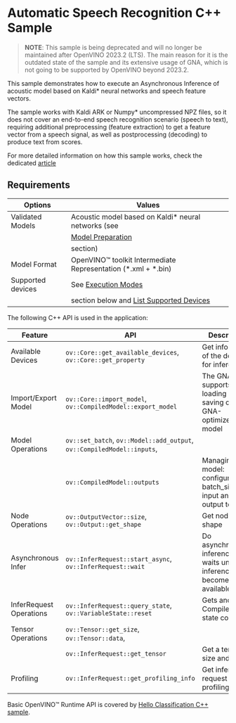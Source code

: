 # Automatic Speech Recognition C++ Sample

> **NOTE**: This sample is being deprecated and will no longer be maintained after OpenVINO 2023.2 (LTS). The main reason for it is the outdated state of the sample and its extensive usage of GNA, which is not going to be supported by OpenVINO beyond 2023.2. 

This sample demonstrates how to execute an Asynchronous Inference of acoustic model based on Kaldi\* neural networks and speech feature vectors.  

The sample works with Kaldi ARK or Numpy* uncompressed NPZ files, so it does not cover an end-to-end speech recognition scenario (speech to text), requiring additional preprocessing (feature extraction) to get a feature vector from a speech signal, as well as postprocessing (decoding) to produce text from scores.

For more detailed information on how this sample works, check the dedicated [article](..\..\..\docs\articles_en\learn_openvino\openvino_samples\cpp_sample_automatic_speech_recognition.md)

## Requirements 

| Options                    | Values                                                                                                                                              |
| ---------------------------| ----------------------------------------------------------------------------------------------------------------------------------------------------|
| Validated Models           | Acoustic model based on Kaldi\* neural networks (see                                                                                                |
|                            | [Model Preparation](..\..\..\docs\articles_en\learn_openvino\openvino_samples\cpp_sample_automatic_speech_recognition.md#model-preparation-speech)  |
|                            | section)                                                                                                                                            |
| Model Format               | OpenVINO™ toolkit Intermediate Representation (*.xml + *.bin)                                                                                       |
| Supported devices          | See [Execution Modes](..\..\..\docs\articles_en\learn_openvino\openvino_samples\cpp_sample_automatic_speech_recognition.md#execution-modes-speech)  |
|                            | section below and [List Supported Devices](..\..\..\docs\articles_en\about_openvino\compatibility_and_support\Supported_Devices.md)                 |

The following C++ API is used in the application:

| Feature                  | API                                                                           | Description                                                                  |
| -------------------------| ------------------------------------------------------------------------------|------------------------------------------------------------------------------|
| Available Devices        | ``ov::Core::get_available_devices``, ``ov::Core::get_property``               | Get information of the devices for inference                                 |
| Import/Export Model      | ``ov::Core::import_model``, ``ov::CompiledModel::export_model``               | The GNA plugin supports loading and saving of the GNA-optimized model        |
| Model Operations         | ``ov::set_batch``, ``ov::Model::add_output``, ``ov::CompiledModel::inputs``,  |                                                                              |
|                          | ``ov::CompiledModel::outputs``                                                | Managing of model: configure batch_size, input and output tensors            |
| Node Operations          | ``ov::OutputVector::size``, ``ov::Output::get_shape``                         | Get node shape                                                               |
| Asynchronous Infer       | ``ov::InferRequest::start_async``, ``ov::InferRequest::wait``                 | Do asynchronous inference and waits until inference result becomes available |
| InferRequest Operations  | ``ov::InferRequest::query_state``, ``ov::VariableState::reset``               | Gets and resets CompiledModel state control                                  |
| Tensor Operations        | ``ov::Tensor::get_size``, ``ov::Tensor::data``,                               |                                                                              |
|                          | ``ov::InferRequest::get_tensor``                                              | Get a tensor, its size and data                                              |
| Profiling                | ``ov::InferRequest::get_profiling_info``                                      | Get infer request profiling info                                             |


Basic OpenVINO™ Runtime API is covered by [Hello Classification C++ sample](..\..\..\docs\articles_en\learn_openvino\openvino_samples\cpp_sample_hello_classification.md).
